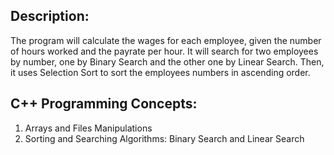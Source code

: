 ## Description:
The program will calculate the wages for each employee, given the number of hours worked and the payrate per hour. It will search for two employees by number, one by Binary Search and the other one by Linear Search. Then, it uses Selection Sort to sort the employees numbers in ascending order.

## C++ Programming Concepts:
1. Arrays and Files Manipulations
2. Sorting and Searching Algorithms: Binary Search and Linear Search
